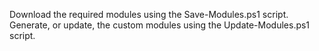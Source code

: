 Download the required modules using the Save-Modules.ps1 script.
Generate, or update, the custom modules using the Update-Modules.ps1 script.
